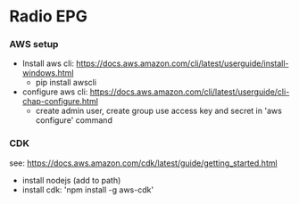 # Radio EPG

### AWS setup
* Install aws cli: https://docs.aws.amazon.com/cli/latest/userguide/install-windows.html
  * pip install awscli
* configure aws cli: https://docs.aws.amazon.com/cli/latest/userguide/cli-chap-configure.html
  * create admin user, create group use access key and secret in 'aws configure' command

### CDK 
see: https://docs.aws.amazon.com/cdk/latest/guide/getting_started.html
* install nodejs (add to path)
* install cdk: 'npm install -g aws-cdk'
